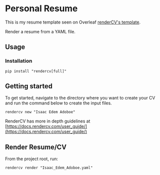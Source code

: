 # Personal Resume

This is my resume template seen on Overleaf [renderCV's template](https://www.overleaf.com/latex/templates/rendercv-engineeringresumes-theme/shwqvsxdgkjy).

Render a resume from a YAML file.

## Usage

### Installation

`pip install "rendercv[full]"`

## Getting started

To get started, navigate to the directory where you want to create your CV and run the command below to create the input files.

`rendercv new "Isaac Edem Adoboe"`

RenderCV has more in depth guidelines at [https://docs.rendercv.com/user_guide/](https://docs.rendercv.com/user_guide/)

## Render Resume/CV

From the project root, run:

`rendercv render "Isaac_Edem_Adoboe.yaml"`
